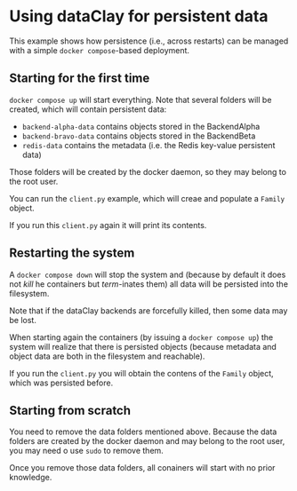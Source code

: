 Using dataClay for persistent data
==================================

This example shows how persistence (i.e., across restarts) can be managed with a simple 
`docker compose`-based deployment.

Starting for the first time
---------------------------

`docker compose up` will start everything. Note that several folders will be created,
which will contain persistent data:

- `backend-alpha-data` contains objects stored in the BackendAlpha
- `backend-bravo-data` contains objects stored in the BackendBeta
- `redis-data` contains the metadata (i.e. the Redis key-value persistent data)

Those folders will be created by the docker daemon, so they may belong to the root user.

You can run the `client.py` example, which will creae and populate a `Family` object.

If you run this `client.py` again it will print its contents.

Restarting the system
---------------------

A `docker compose down` will stop the system and (because by default it does not _kill_
he containers but _term_-inates them) all data will be persisted into the filesystem.

Note that if the dataClay backends are forcefully killed, then some data may be lost.

When starting again the containers (by issuing a `docker compose up`) the system will
realize that there is persisted objects (because metadata and object data are both in
the filesystem and reachable).

If you run the `client.py` you will obtain the contens of the `Family` object, which
was persisted before.

Starting from scratch
---------------------

You need to remove the data folders mentioned above. Because the data folders are created
by the docker daemon and may belong to the root user, you may need o use `sudo` to remove
them.

Once you remove those data folders, all conainers will start with no prior knowledge.
